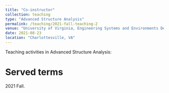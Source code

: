 ```yaml
---
title: "Co-instructor"
collection: teaching
type: "Advanced Structure Analysis"
permalink: /teaching/2021-fall-teaching-2
venue: "University of Virginia, Engineering Systems and Environments Department (ESE)"
date: 2021-08-23
location: "Charlottesville, VA"
---
```


Teaching activities in Advanced Structure Analysis:

Served terms
======
2021 Fall.
